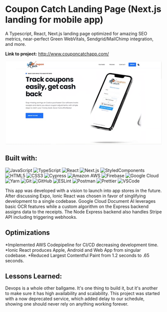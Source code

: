 # Coupon Catch Landing Page (Next.js landing for mobile app)
A Typescript, React, Next.js landing page optimized for amazing SEO metrics, near-perfect Green WebVitals, Sendgrid/MailChimp integration, and more.

**Link to project:** http://www.couponcatchapp.com/

<div align="center">
  <a href="https://github.com/othneildrew/Best-README-Template">
    <img src="https://github.com/kdten/kdten/blob/main/cclandingpreview.gif?raw=true" alt="Logo">
  </a>
</div>

## Built with:

![JavaScript](https://img.shields.io/badge/-JavaScript-black?style=for-the-badge&logo=javascript)
![TypeScript](https://img.shields.io/badge/-TypeScript-007ACC?style=for-the-badge&logo=typescript&logoColor=white)
![React](https://img.shields.io/badge/-React-black?style=for-the-badge&logo=react)
![Next.js](https://img.shields.io/badge/-Next.js-000000?style=for-the-badge&logo=nextdotjs)
![StyledComponents](https://img.shields.io/badge/Styled--Components-DB7093?style=for-the-badge&logo=styled-components&logoColor=white)
![HTML5](https://img.shields.io/badge/-HTML5-E34F26?style=for-the-badge&logo=html5&logoColor=white)
![CSS3](https://img.shields.io/badge/-CSS3-1572B6?style=for-the-badge&logo=css3)
![Cypress](https://img.shields.io/badge/Cypress-17202C?style=for-the-badge&logo=cypress&logoColor=white)
![Amazon AWS](https://img.shields.io/badge/Amazon%20AWS-232F3E?style=for-the-badge&logo=amazon-aws)
![Firebase](https://img.shields.io/badge/Firebase-232F7E?style=for-the-badge&logo=firebase)
![Google Cloud](https://img.shields.io/badge/Google%20Cloud-black?style=for-the-badge&logo=google-cloud)
![Yarn](https://img.shields.io/badge/Yarn-2C8EBB?style=flat-square&logo=yarn&logoColor=white)
![Git](https://img.shields.io/badge/-Git-black?style=for-the-badge&logo=git)
![GitHub](https://img.shields.io/badge/-GitHub-181717?style=for-the-badge&logo=github)
![ESLint](https://img.shields.io/badge/ESLint-3A33D1?style=for-the-badge&logo=eslint&logoColor=white)
![Postman](https://img.shields.io/badge/Postman-FF6C37?style=flatsquare&logo=Postman&logoColor=white)
![Prettier](https://img.shields.io/badge/Prettier-1A2C34?style=for-the-badge&logo=prettier&logoColor=F7BA3E)
![VSCode](https://img.shields.io/badge/VSCode-0078D4?style=for-the-badge&logo=visual%20studio%20code&logoColor=white)

This app was developed with a vision to launch into app stores in the future. After discussing Expo, Ionic React was chosen in favor of singlifying development to a single codebase. Google Cloud Document AI leverages basic OCR features while a custom algorithm on the Express backend assigns data to the receipts. The Node Express backend also handles Stripe API including triggering webhooks.

## Optimizations

*Implemented AWS Codepipeline for CI/CD decreasing development time.
*Ionic React produces Apple, Android and Web App from singular codebase.
*Reduced Largest Contentful Paint from 1.2 seconds to .65 seconds.

## Lessons Learned:

Devops is a whole other ballgame. It's one thing to build it, but it's another to make sure it has high availability and scalability. This project was started with a now deprecated service, which added delay to our schedule, showing one should never rely on anything working forever.
